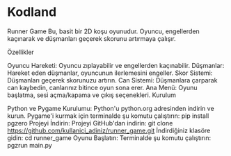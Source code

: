 # Kodland
Runner Game
Bu, basit bir 2D koşu oyunudur. Oyuncu, engellerden kaçınarak ve düşmanları geçerek skorunu artırmaya çalışır.

Özellikler

Oyuncu Hareketi: Oyuncu zıplayabilir ve engellerden kaçınabilir.
Düşmanlar: Hareket eden düşmanlar, oyuncunun ilerlemesini engeller.
Skor Sistemi: Düşmanları geçerek skorunuzu artırın.
Can Sistemi: Düşmanlara çarparak can kaybedin, canlarınız bitince oyun sona erer.
Ana Menü: Oyunu başlatma, sesi açma/kapama ve çıkış seçenekleri.
Kurulum

Python ve Pygame Kurulumu:
Python'u python.org adresinden indirin ve kurun.
Pygame'i kurmak için terminalde şu komutu çalıştırın:
pip install pgzero
Projeyi İndirin:
Projeyi GitHub'dan indirin:
git clone https://github.com/kullanici_adiniz/runner_game.git
İndirdiğiniz klasöre gidin:
cd runner_game
Oyunu Başlatın:
Terminalde şu komutu çalıştırın:
pgzrun main.py
